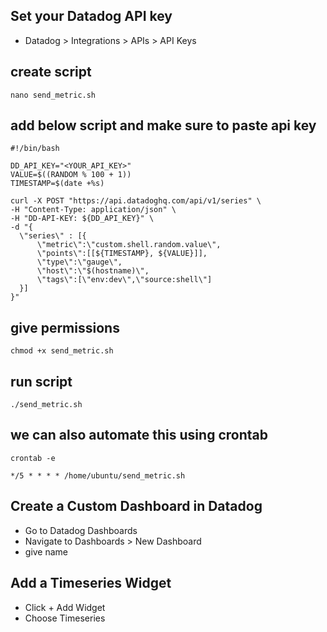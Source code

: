 ## Set your Datadog API key

- Datadog > Integrations > APIs > API Keys

## create script 
````
nano send_metric.sh
````
## add below script and make sure to paste api key
````
#!/bin/bash

DD_API_KEY="<YOUR_API_KEY>"
VALUE=$((RANDOM % 100 + 1))
TIMESTAMP=$(date +%s)

curl -X POST "https://api.datadoghq.com/api/v1/series" \
-H "Content-Type: application/json" \
-H "DD-API-KEY: ${DD_API_KEY}" \
-d "{
  \"series\" : [{
      \"metric\":\"custom.shell.random.value\",
      \"points\":[[${TIMESTAMP}, ${VALUE}]],
      \"type\":\"gauge\",
      \"host\":\"$(hostname)\",
      \"tags\":[\"env:dev\",\"source:shell\"]
  }]
}"
````

## give permissions
````
chmod +x send_metric.sh
````
## run script
````
./send_metric.sh
````

## we can also automate this using crontab
````
crontab -e
````
````
*/5 * * * * /home/ubuntu/send_metric.sh
````

## Create a Custom Dashboard in Datadog
- Go to Datadog Dashboards
- Navigate to Dashboards > New Dashboard
- give name

## Add a Timeseries Widget
- Click + Add Widget
- Choose Timeseries


